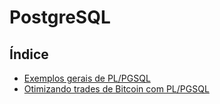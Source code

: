 # PostgreSQL

## Índice
- [Exemplos gerais de PL/PGSQL](pgsql-samples.md)
- [Otimizando trades de Bitcoin com PL/PGSQL](pgsql-bitcoin-sample.md)